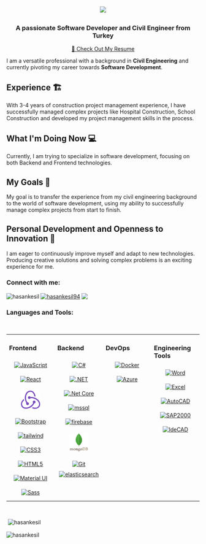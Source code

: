 <h1 align="center">
    <img src="https://readme-typing-svg.herokuapp.com/?font=Righteous&size=35&center=true&vCenter=true&width=500&height=70&duration=4000&lines=Hi+There!+👋;+I'm+Hasan+KESİL!;" />
</h1>
<h3 align="center">A passionate Software Developer and Civil Engineer from Turkey</h3>

<p align="center">
    <a href="https://drive.google.com/file/d/1IgUTJ1tpgeHftAh55W46InLUzoZ4aOYE/view">📄 Check Out My Resume</a>
</p>


I am a versatile professional with a background in **Civil Engineering** and currently pivoting my career towards **Software Development**.

## Experience 🏗️

With 3-4 years of construction project management experience, I have successfully managed complex projects like Hospital Construction, School Construction and developed my project management skills in the process.

## What I'm Doing Now 💻

Currently, I am trying to specialize in software development, focusing on both Backend and Frontend technologies.

## My Goals 🎯

My goal is to transfer the experience from my civil engineering background to the world of software development, using my ability to successfully manage complex projects from start to finish.

## Personal Development and Openness to Innovation 🚀

I am eager to continuously improve myself and adapt to new technologies. Producing creative solutions and solving complex problems is an exciting experience for me.

<h3 align="left">Connect with me:</h3>
<p align= "center>
<a href="https://linkedin.com/in/hasankesil" target="blank"><img align="center" src="https://raw.githubusercontent.com/rahuldkjain/github-profile-readme-generator/master/src/images/icons/Social/linked-in-alt.svg" alt="hasankesil" height="30" width="40" /></a>
<a href="https://instagram.com/hasankesil94" target="blank"><img align="center" src="https://raw.githubusercontent.com/rahuldkjain/github-profile-readme-generator/master/src/images/icons/Social/instagram.svg" alt="hasankesil94" height="30" width="40" /></a>
<a href="mailto:hasankesil@hotmail.com"><img align="center" src="https://img.shields.io/badge/EMail-0078D4.svg?&style=for-the-badge&logo=microsoft%20outlook&logoColor=white" /></a>


</p>

<h3 align="left">Languages and Tools:</h3>


<br/>  

<table>
  <tr><td valign="top" width="25%">

### Frontend  
<div align="center">  
  <a href="https://www.javascript.com/" target="_blank"><img style="margin: 10px" src="https://profilinator.rishav.dev/skills-assets/javascript-original.svg" alt="JavaScript" height="50" /></a>  
<a href="https://reactjs.org/" target="_blank"><img style="margin: 10px" src="https://profilinator.rishav.dev/skills-assets/react-original-wordmark.svg" alt="React" height="50" /></a> 
    <a href="https://redux.js.org" target="_blank" rel="noreferrer">
    <img style="margin: 10px" src="https://raw.githubusercontent.com/devicons/devicon/master/icons/redux/redux-original.svg" alt="redux" height="50"/>
  </a>
<a href="https://getbootstrap.com/docs/3.4/javascript/" target="_blank"><img style="margin: 10px" src="https://profilinator.rishav.dev/skills-assets/bootstrap-plain.svg" alt="Bootstrap" height="50" /></a>
    <a href="https://tailwindcss.com/" target="_blank" rel="noreferrer">
    <img style="margin: 10px" src="https://www.vectorlogo.zone/logos/tailwindcss/tailwindcss-icon.svg" alt="tailwind" height="50"/>
  </a>
<a href="https://www.w3schools.com/css/" target="_blank"><img style="margin: 10px" src="https://profilinator.rishav.dev/skills-assets/css3-original-wordmark.svg" alt="CSS3" height="50" /></a>  
<a href="https://en.wikipedia.org/wiki/HTML5" target="_blank"><img style="margin: 10px" src="https://profilinator.rishav.dev/skills-assets/html5-original-wordmark.svg" alt="HTML5" height="50" /></a>     
<a href="https://mui.com/" target="_blank"><img style="margin: 10px" src="https://profilinator.rishav.dev/skills-assets/mui.png" alt="Material UI" height="50" /></a>  
<a href="https://sass-lang.com/" target="_blank"><img style="margin: 10px" src="https://profilinator.rishav.dev/skills-assets/sass-original.svg" alt="Sass" height="50" /></a>  
</div>

</td><td valign="top" width="25%">



### Backend  
<div align="center"> 
<a href="https://docs.microsoft.com/en-us/dotnet/csharp/" target="_blank"><img style="margin: 10px" src="https://profilinator.rishav.dev/skills-assets/csharp-original.svg" alt="C#" height="50" /></a>
  <a href="https://dotnet.microsoft.com/download/dotnet-framework" target="_blank"><img style="margin: 10px" src="https://profilinator.rishav.dev/skills-assets/dot-net-original-wordmark.svg" alt=".NET" height="50" /></a>
  <a href="https://dotnet.microsoft.com/download" target="_blank"><img style="margin: 10px" src="https://profilinator.rishav.dev/skills-assets/dotnetcore.png" alt=".Net Core" height="50" /></a> 
    <a href="https://www.microsoft.com/en-us/sql-server" target="_blank" rel="noreferrer">
    <img style="margin: 10px" src="https://www.svgrepo.com/show/303229/microsoft-sql-server-logo.svg" alt="mssql"  height="50"/>
  </a> 
    <a href="https://firebase.google.com/" target="_blank" rel="noreferrer">
    <img style="margin: 10px" src="https://www.vectorlogo.zone/logos/firebase/firebase-icon.svg" alt="firebase" height="50"/>
  </a>
  <a href="https://www.mongodb.com/" target="_blank" rel="noreferrer">
    <img style="margin: 10px" src="https://raw.githubusercontent.com/devicons/devicon/master/icons/mongodb/mongodb-original-wordmark.svg" alt="mongodb"  height="50"/>
  </a>
<a href="https://github.com/" target="_blank"><img style="margin: 10px" src="https://profilinator.rishav.dev/skills-assets/git-scm-icon.svg" alt="Git" height="50" /></a> 
    <a href="https://www.elastic.co" target="_blank" rel="noreferrer">
    <img src="https://www.vectorlogo.zone/logos/elastic/elastic-icon.svg" alt="elasticsearch" width="40" height="40"/>
  </a>
</td>
  
<td valign="top" width="25%">

  
### DevOps  
<div align="center">  
<a href="https://www.docker.com/" target="_blank"><img style="margin: 10px" src="https://profilinator.rishav.dev/skills-assets/docker-original-wordmark.svg" alt="Docker" height="50" /></a>  
<a href="https://azure.microsoft.com/en-in/" target="_blank"><img style="margin: 10px" src="https://profilinator.rishav.dev/skills-assets/microsoft_azure-icon.svg" alt="Azure" height="50" /></a>  
</div>

</td>
<td valign="top" width="25%">

  
### Engineering Tools  
<div align="center">  
  <a href="https://www.microsoft.com/tr-tr/microsoft-365/word" target="_blank" rel="noreferrer">
  <img style="margin: 10px" src="https://upload.wikimedia.org/wikipedia/commons/3/39/Microsoft_Office_Word_%282013%E2%80%932019%29.svg" alt="Word" height="50" width= "40"/>
</a>
<a href="https://www.microsoft.com/tr-tr/microsoft-365/excel" target="_blank" rel="noreferrer">
  <img style="margin: 10px" src="https://upload.wikimedia.org/wikipedia/commons/3/34/Microsoft_Office_Excel_%282019%E2%80%93present%29.svg" alt="Excel" height="50" width= "40"/>
</a>
<a href="https://www.autodesk.com.tr/products/autocad/overview" target="_blank" rel="noreferrer">
  <img style="margin: 10px" src="https://upload.wikimedia.org/wikipedia/commons/6/6e/AutoCad_new_logo.svg" alt="AutoCAD" height="50" width="900" />
</a>

<a href="https://www.csiamerica.com/products/sap2000" target="_blank" rel="noreferrer">
  <img style="margin: 10px" src="https://wiki.csiamerica.com/download/thumbnails/1216699/SAP2000_web_Logo_50pxH_201219.png?version=1&modificationDate=1623779152587&api=v2" alt="SAP2000" width="80" height="40"/>
</a>
<a href="https://www.idecad.com.tr/" target="_blank" rel="noreferrer">
  <img style="margin: 10px" src="https://www.idecad.com.tr/upload/uploads/2014/10/ideyapi-logo.png" alt="IdeCAD" width="70" height="40"/>
</a>
</div>

</td>
</tr></table>  

<br/>  






<p>&nbsp;<img align="center" src="https://github-readme-stats.vercel.app/api?username=hasankesil&show_icons=true&locale=en" alt="hasankesil" /></p>

<p><img align="center" src="https://github-readme-streak-stats.herokuapp.com/?user=hasankesil&" alt="hasankesil" /></p>
